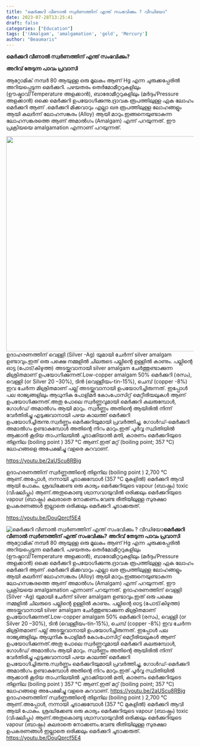 ```yaml
---
title: "മെർക്കുറി വീണാൽ സ്വർണത്തിന് എന്ത് സംഭവിക്കും ? വീഡിയോ"
date: 2023-07-28T13:25:41
draft: false
categories: ["Education"]
tags: ['(Amalgam', 'amalgamation', 'gold', 'Mercury']
author: "Beaumaris"
---
```


<strong>മെർക്കുറി വീണാൽ സ്വർണത്തിന് എന്ത് സംഭവിക്കും?</strong>

<strong>അറിവ് തേടുന്ന പാവം പ്രവാസി</strong>

ആറ്റോമിക് നമ്പർ 80 ആയുള്ള ഒരു മൂലകം ആണ് Hg എന്ന ചുരുക്കപ്പേരിൽ അറിയപ്പെടുന്ന മെർക്കുറി. പഴയതരം തെർമോമീറ്ററുകളിലും (ഊഷ്മാവ്/Temperature അളക്കാൻ), ബാരോമീറ്ററുകളിലും (മർദ്ദം/Pressure അളക്കാൻ) ഒക്കെ മെർക്കുറി ഉപയോഗിക്കുന്നു.ദ്രാവക രൂപത്തിലുള്ള ഏക ലോഹം മെർക്കുറി ആണ് .മെർക്കുറി മിക്കവാറും എല്ലാ ഖര രൂപത്തിലുള്ള ലോഹങ്ങളും ആയി കലർന്ന് ലോഹസങ്കരം (Alloy) ആയി മാറും.ഇങ്ങനെയുണ്ടാകുന്ന ലോഹസങ്കരത്തെ ആണ് അമാൽഗം (Amalgam) എന്ന് പറയുന്നത്. ഈ പ്രക്രിയയെ amalgamation എന്നാണ് പറയുന്നത്.

<a href="https://cdn.boolokam.com/articles/2023/07/fbfbnn.jpg"><img class="size-large wp-image-404971 aligncenter" src="https://cdn.boolokam.com/articles/2023/07/fbfbnn-1024x576.jpg" alt="" width="1024" height="576" /></a>ഉദാഹരണത്തിന് വെള്ളി (Silver -Ag) യുമായി ചേർന്ന് silver amalgam ഉണ്ടാവും.ഇത് ഒരു പക്ഷെ നമ്മളിൽ ചിലരുടെ പല്ലിന്റെ ഉള്ളിൽ കാണും. പല്ലിന്റെ ഓട്ട (പോട്/കിഴുത്ത) അടയ്ക്കുവാനായി silver amalgam ചേർത്തുണ്ടാക്കുന്ന മിശ്രിതമാണ് ഉപയോഗിക്കുന്നത്.Low-copper amalgam 50% മെർക്കുറി (രസം), വെള്ളി (or Silver 20 –30%), ടിൻ (വെള്ളീയം-tin-15%), ചെമ്പ് (copper -8%) ഇവ ചേർന്ന മിശ്രിതമാണ് പല്ല് അടയ്ക്കുവാനായി ഉപയോഗിച്ചിരുന്നത്. ഇപ്പോൾ പല രാജ്യങ്ങളിലും ആധുനിക പോളിമർ കോംപോസിറ്റ് മെറ്റീരിയലുകൾ ആണ് ഉപയോഗിക്കുന്നത്.അതു പോലെ സ്വർണ്ണവുമായി മെർക്കുറി കലരുമ്പോൾ, ഗോൾഡ് അമാൽഗം ആയി മാറും. സ്വർണ്ണം അതിന്റെ ആയിരിൽ നിന്ന് വേർതിരിച്ചു എടുക്കുവാനായി പഴയ കാലത്ത് മെർക്കുറി ഉപയോഗിച്ചിരുന്നു.സ്വർണ്ണം മെർക്കുറിയുമായി പ്രവർത്തിച്ചു, ഗോൾഡ്-മെർക്കുറി അമാൽഗം ഉണ്ടാകുമ്പോൾ അതിന്റെ നിറം മാറും.ഇത് പൂർവ്വ സ്ഥിതിയിൽ ആക്കാൻ കൂടിയ താപനിലയിൽ ചൂടാക്കിയാൽ മതി, കാരണം മെർക്കുറിയുടെ തിളനില (boiling point ) 357 °C ആണ്.ഇത് മറ്റ് (boiling point; 357 °C) ലോഹങ്ങളെ അപേക്ഷിച്ചു വളരെ കുറവാണ്.

https://youtu.be/2aUScu8RBjg

ഉദാഹരണത്തിന് സ്വർണ്ണത്തിന്റെ തിളനില (boiling point ) 2,700 °C ആണ്.അപ്പോൾ, നന്നായി ചൂടാക്കുമ്പോൾ (357 °C മുകളിൽ) മെർക്കുറി ആവി ആയി പോകും. ശ്രദ്ധിക്കേണ്ട ഒരു കാര്യം മെർക്കുറിയുടെ vapour (ബാഷ്പം) toxic (വിഷലിപ്തം) ആണ്.അതുകൊണ്ടു ശ്വാസവായുവിൽ ഒരിക്കലും മെർക്കുറിയുടെ vapour (ബാഷ്പം) കലരാതെ നോക്കണം.വേണ്ട രീതിയിലുള്ള സുരക്ഷാ ഉപകരണങ്ങൾ ഇല്ലാതെ ഒരിക്കലും മെർക്കുറി ചൂടാക്കരുത്.

https://youtu.be/DouQprcf5E4


![മെർക്കുറി വീണാൽ സ്വർണത്തിന് എന്ത് സംഭവിക്കും ? വീഡിയോ](https://cdn.boolokam.com/articles/2023/07/fbfbnn-1024x576.jpg)**മെർക്കുറി വീണാൽ സ്വർണത്തിന് എന്ത് സംഭവിക്കും?** **അറിവ് തേടുന്ന പാവം പ്രവാസി** ആറ്റോമിക് നമ്പർ 80 ആയുള്ള ഒരു മൂലകം ആണ് Hg എന്ന ചുരുക്കപ്പേരിൽ അറിയപ്പെടുന്ന മെർക്കുറി. പഴയതരം തെർമോമീറ്ററുകളിലും (ഊഷ്മാവ്/Temperature അളക്കാൻ), ബാരോമീറ്ററുകളിലും (മർദ്ദം/Pressure അളക്കാൻ) ഒക്കെ മെർക്കുറി ഉപയോഗിക്കുന്നു.ദ്രാവക രൂപത്തിലുള്ള ഏക ലോഹം മെർക്കുറി ആണ് .മെർക്കുറി മിക്കവാറും എല്ലാ ഖര രൂപത്തിലുള്ള ലോഹങ്ങളും ആയി കലർന്ന് ലോഹസങ്കരം (Alloy) ആയി മാറും.ഇങ്ങനെയുണ്ടാകുന്ന ലോഹസങ്കരത്തെ ആണ് അമാൽഗം (Amalgam) എന്ന് പറയുന്നത്. ഈ പ്രക്രിയയെ amalgamation എന്നാണ് പറയുന്നത്. [](https://cdn.boolokam.com/articles/2023/07/fbfbnn.jpg)ഉദാഹരണത്തിന് വെള്ളി (Silver -Ag) യുമായി ചേർന്ന് silver amalgam ഉണ്ടാവും.ഇത് ഒരു പക്ഷെ നമ്മളിൽ ചിലരുടെ പല്ലിന്റെ ഉള്ളിൽ കാണും. പല്ലിന്റെ ഓട്ട (പോട്/കിഴുത്ത) അടയ്ക്കുവാനായി silver amalgam ചേർത്തുണ്ടാക്കുന്ന മിശ്രിതമാണ് ഉപയോഗിക്കുന്നത്.Low-copper amalgam 50% മെർക്കുറി (രസം), വെള്ളി (or Silver 20 –30%), ടിൻ (വെള്ളീയം-tin-15%), ചെമ്പ് (copper -8%) ഇവ ചേർന്ന മിശ്രിതമാണ് പല്ല് അടയ്ക്കുവാനായി ഉപയോഗിച്ചിരുന്നത്. ഇപ്പോൾ പല രാജ്യങ്ങളിലും ആധുനിക പോളിമർ കോംപോസിറ്റ് മെറ്റീരിയലുകൾ ആണ് ഉപയോഗിക്കുന്നത്.അതു പോലെ സ്വർണ്ണവുമായി മെർക്കുറി കലരുമ്പോൾ, ഗോൾഡ് അമാൽഗം ആയി മാറും. സ്വർണ്ണം അതിന്റെ ആയിരിൽ നിന്ന് വേർതിരിച്ചു എടുക്കുവാനായി പഴയ കാലത്ത് മെർക്കുറി ഉപയോഗിച്ചിരുന്നു.സ്വർണ്ണം മെർക്കുറിയുമായി പ്രവർത്തിച്ചു, ഗോൾഡ്-മെർക്കുറി അമാൽഗം ഉണ്ടാകുമ്പോൾ അതിന്റെ നിറം മാറും.ഇത് പൂർവ്വ സ്ഥിതിയിൽ ആക്കാൻ കൂടിയ താപനിലയിൽ ചൂടാക്കിയാൽ മതി, കാരണം മെർക്കുറിയുടെ തിളനില (boiling point ) 357 °C ആണ്.ഇത് മറ്റ് (boiling point; 357 °C) ലോഹങ്ങളെ അപേക്ഷിച്ചു വളരെ കുറവാണ്. https://youtu.be/2aUScu8RBjg ഉദാഹരണത്തിന് സ്വർണ്ണത്തിന്റെ തിളനില (boiling point ) 2,700 °C ആണ്.അപ്പോൾ, നന്നായി ചൂടാക്കുമ്പോൾ (357 °C മുകളിൽ) മെർക്കുറി ആവി ആയി പോകും. ശ്രദ്ധിക്കേണ്ട ഒരു കാര്യം മെർക്കുറിയുടെ vapour (ബാഷ്പം) toxic (വിഷലിപ്തം) ആണ്.അതുകൊണ്ടു ശ്വാസവായുവിൽ ഒരിക്കലും മെർക്കുറിയുടെ vapour (ബാഷ്പം) കലരാതെ നോക്കണം.വേണ്ട രീതിയിലുള്ള സുരക്ഷാ ഉപകരണങ്ങൾ ഇല്ലാതെ ഒരിക്കലും മെർക്കുറി ചൂടാക്കരുത്. https://youtu.be/DouQprcf5E4
